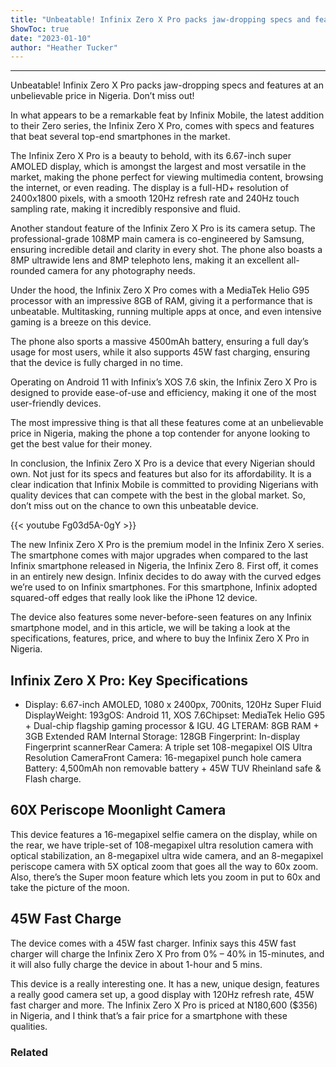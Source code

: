```yaml
---
title: "Unbeatable! Infinix Zero X Pro packs jaw-dropping specs and features at an unbelievable price in Nigeria. Don't miss out!"
ShowToc: true 
date: "2023-01-10"
author: "Heather Tucker"
---
```

*****
Unbeatable! Infinix Zero X Pro packs jaw-dropping specs and features at an unbelievable price in Nigeria. Don’t miss out!

In what appears to be a remarkable feat by Infinix Mobile, the latest addition to their Zero series, the Infinix Zero X Pro, comes with specs and features that beat several top-end smartphones in the market.

The Infinix Zero X Pro is a beauty to behold, with its 6.67-inch super AMOLED display, which is amongst the largest and most versatile in the market, making the phone perfect for viewing multimedia content, browsing the internet, or even reading. The display is a full-HD+ resolution of 2400x1800 pixels, with a smooth 120Hz refresh rate and 240Hz touch sampling rate, making it incredibly responsive and fluid.

Another standout feature of the Infinix Zero X Pro is its camera setup. The professional-grade 108MP main camera is co-engineered by Samsung, ensuring incredible detail and clarity in every shot. The phone also boasts a 8MP ultrawide lens and 8MP telephoto lens, making it an excellent all-rounded camera for any photography needs.

Under the hood, the Infinix Zero X Pro comes with a MediaTek Helio G95 processor with an impressive 8GB of RAM, giving it a performance that is unbeatable. Multitasking, running multiple apps at once, and even intensive gaming is a breeze on this device.

The phone also sports a massive 4500mAh battery, ensuring a full day’s usage for most users, while it also supports 45W fast charging, ensuring that the device is fully charged in no time.

Operating on Android 11 with Infinix’s XOS 7.6 skin, the Infinix Zero X Pro is designed to provide ease-of-use and efficiency, making it one of the most user-friendly devices.

The most impressive thing is that all these features come at an unbelievable price in Nigeria, making the phone a top contender for anyone looking to get the best value for their money.

In conclusion, the Infinix Zero X Pro is a device that every Nigerian should own. Not just for its specs and features but also for its affordability. It is a clear indication that Infinix Mobile is committed to providing Nigerians with quality devices that can compete with the best in the global market. So, don’t miss out on the chance to own this unbeatable device.

{{< youtube Fg03d5A-0gY >}} 



The new Infinix Zero X Pro is the premium model in the Infinix Zero X series. The smartphone comes with major upgrades when compared to the last Infinix smartphone released in Nigeria, the Infinix Zero 8. First off, it comes in an entirely new design. Infinix decides to do away with the curved edges we’re used to on Infinix smartphones. For this smartphone, Infinix adopted squared-off edges that really look like the iPhone 12 device. 
 
The device also features some never-before-seen features on any Infinix smartphone model, and in this article, we will be taking a look at the specifications, features, price, and where to buy the Infinix Zero X Pro in Nigeria. 
 
## Infinix Zero X Pro: Key Specifications
 
- Display: 6.67-inch AMOLED, 1080 x 2400px, 700nits, 120Hz Super Fluid DisplayWeight: 193gOS: Android 11, XOS 7.6Chipset: MediaTek Helio G95 + Dual-chip flagship gaming processor & IGU. 4G LTERAM: 8GB RAM + 3GB Extended RAM Internal Storage: 128GB Fingerprint: In-display Fingerprint scannerRear Camera: A triple set 108-megapixel OIS Ultra Resolution CameraFront Camera: 16-megapixel punch hole camera Battery: 4,500mAh non removable battery + 45W TUV Rheinland safe & Flash charge.

 
## 60X Periscope Moonlight Camera
 
This device features a 16-megapixel selfie camera on the display, while on the rear, we have triple-set of 108-megapixel ultra resolution camera with optical stabilization, an 8-megapixel ultra wide camera, and an 8-megapixel periscope camera with 5X optical zoom that goes all the way to 60x zoom. Also, there’s the Super moon feature which lets you zoom in put to 60x and take the picture of the moon.
 
## 45W Fast Charge
 
The device comes with a 45W fast charger. Infinix says this 45W fast charger will charge the Infinix Zero X Pro from 0% – 40% in 15-minutes, and it will also fully charge the device in about 1-hour and 5 mins.
 
This device is a really interesting one. It has a new, unique design, features a really good camera set up, a good display with 120Hz refresh rate, 45W fast charger and more. The Infinix Zero X Pro is priced at N180,600 ($356) in Nigeria, and I think that’s a fair price for a smartphone with these qualities.
 
### Related



